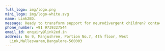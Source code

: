 ```yaml
---
full_logo: img/logo.png
mini_logo: img/logo-white.svg
name: Link2ED.
message: Ready to transform support for neurodivergent children? contact us today..
phone_number: +91 9739327544
email_id: enquiry@link2ed.in
address: No 9, Manjushree, Portion No.7, 4th floor, West
  Link,Malleswaram,Bangalore-560003
---
```

